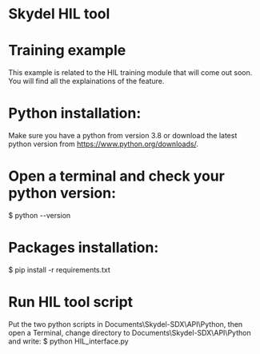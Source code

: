 # Skydel HIL tool

# Training example
This example is related to the HIL training module that will come out soon. You will find all the explainations of the feature.

# Python installation:
Make sure you have a python from version 3.8 or download the latest python version from https://www.python.org/downloads/.

# Open a terminal and check your python version:
$ python --version

# Packages installation:
$ pip install -r requirements.txt

# Run HIL tool script
Put the two python scripts in Documents\Skydel-SDX\API\Python, then open a Terminal, change directory to Documents\Skydel-SDX\API\Python and write:
$ python HIL_interface.py



